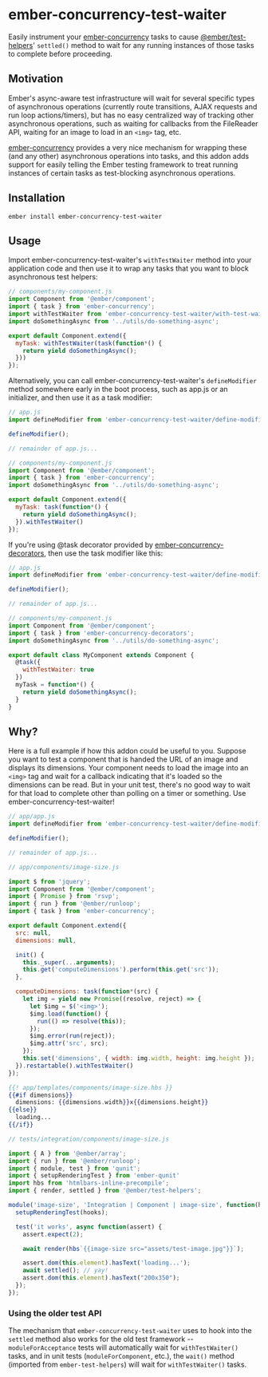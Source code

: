 # ember-concurrency-test-waiter

Easily instrument your [ember-concurrency](http://ember-concurrency.com) tasks to cause
[@ember/test-helpers](https://github.com/emberjs/ember-test-helpers)' `settled()` method to wait for any
running instances of those tasks to complete before proceeding.

## Motivation

Ember's async-aware test infrastructure will wait for several specific types of asynchronous operations
(currently route transitions, AJAX requests and run loop actions/timers), but has no easy centralized
way of tracking other asynchronous operations, such as waiting for callbacks from the FileReader API,
waiting for an image to load in an `<img>` tag, etc.

[ember-concurrency](http://ember-concurrency.com) provides a very nice mechanism for wrapping these
(and any other) asynchronous operations into tasks, and this addon adds support for easily telling the
Ember testing framework to treat running instances of certain tasks as test-blocking asynchronous
operations.

## Installation

`ember install ember-concurrency-test-waiter`

## Usage

Import ember-concurrency-test-waiter's `withTestWaiter` method into your application code and then
use it to wrap any tasks that you want to block asynchronous test helpers:

```javascript
// components/my-component.js
import Component from '@ember/component';
import { task } from 'ember-concurrency';
import withTestWaiter from 'ember-concurrency-test-waiter/with-test-waiter';
import doSomethingAsync from '../utils/do-something-async';

export default Component.extend({
  myTask: withTestWaiter(task(function*() {
    return yield doSomethingAsync();
  }))
});
```

Alternatively, you can call ember-concurrency-test-waiter's `defineModifier` method somewhere early
in the boot process, such as app.js or an initializer, and then use it as a task modifier:

```javascript
// app.js
import defineModifier from 'ember-concurrency-test-waiter/define-modifier';

defineModifier();

// remainder of app.js...
```

```javascript
// components/my-component.js
import Component from '@ember/component';
import { task } from 'ember-concurrency';
import doSomethingAsync from '../utils/do-something-async';

export default Component.extend({
  myTask: task(function*() {
    return yield doSomethingAsync();
  }).withTestWaiter()
});
```

If you're using @task decorator provided by [ember-concurrency-decorators](https://github.com/machty/ember-concurrency-decorators), then use the task modifier like this:

```javascript
// app.js
import defineModifier from 'ember-concurrency-test-waiter/define-modifier';

defineModifier();

// remainder of app.js...
```

```javascript
// components/my-component.js
import Component from '@ember/component';
import { task } from 'ember-concurrency-decorators';
import doSomethingAsync from '../utils/do-something-async';

export default class MyComponent extends Component {
  @task({
    withTestWaiter: true
  })
  myTask = function*() {
    return yield doSomethingAsync();
  }
}
```

## Why?

Here is a full example if how this addon could be useful to you. Suppose you want to test a component
that is handed the URL of an image and displays its dimensions. Your component needs to load the image
into an `<img>` tag and wait for a callback indicating that it's loaded so the dimensions can be read.
But in your unit test, there's no good way to wait for that load to complete other than polling on a
timer or something. Use ember-concurrency-test-waiter!

```javascript
// app/app.js
import defineModifier from 'ember-concurrency-test-waiter/define-modifier';

defineModifier();

// remainder of app.js...
```

```javascript
// app/components/image-size.js

import $ from 'jquery';
import Component from '@ember/component';
import { Promise } from 'rsvp';
import { run } from '@ember/runloop';
import { task } from 'ember-concurrency';

export default Component.extend({
  src: null,
  dimensions: null,

  init() {
    this._super(...arguments);
    this.get('computeDimensions').perform(this.get('src'));
  },

  computeDimensions: task(function*(src) {
    let img = yield new Promise((resolve, reject) => {
      let $img = $('<img>');
      $img.load(function() {
        run(() => resolve(this));
      });
      $img.error(run(reject));
      $img.attr('src', src);
    });
    this.set('dimensions', { width: img.width, height: img.height });
  }).restartable().withTestWaiter()
});
```

```handlebars
{{! app/templates/components/image-size.hbs }}
{{#if dimensions}}
  dimensions: {{dimensions.width}}x{{dimensions.height}}
{{else}}
  loading...
{{/if}}
```

```javascript
// tests/integration/components/image-size.js

import { A } from '@ember/array';
import { run } from '@ember/runloop';
import { module, test } from 'qunit';
import { setupRenderingTest } from 'ember-qunit'
import hbs from 'htmlbars-inline-precompile';
import { render, settled } from '@ember/test-helpers';

module('image-size', 'Integration | Component | image-size', function(hooks) {
  setupRenderingTest(hooks);

  test('it works', async function(assert) {
    assert.expect(2);

    await render(hbs`{{image-size src="assets/test-image.jpg"}}`);

    assert.dom(this.element).hasText('loading...');
    await settled(); // yay!
    assert.dom(this.element).hasText("200x350");
  });
});
```

### Using the older test API

The mechanism that `ember-concurrency-test-waiter` uses to hook into the `settled`
method also works for the old test framework -- `moduleForAcceptance` tests will
automatically wait for `withTestWaiter()` tasks, and in unit tests
(`moduleForComponent`, etc.), the `wait()` method (imported from `ember-test-helpers`)
will wait for `withTestWaiter()` tasks.
